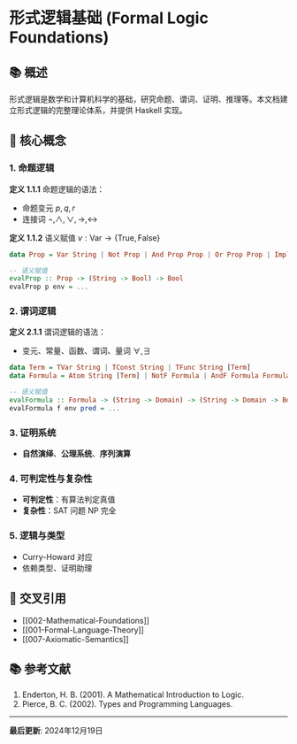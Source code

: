 # 形式逻辑基础 (Formal Logic Foundations)

## 📚 概述

形式逻辑是数学和计算机科学的基础，研究命题、谓词、证明、推理等。本文档建立形式逻辑的完整理论体系，并提供 Haskell 实现。

## 🎯 核心概念

### 1. 命题逻辑

**定义 1.1.1** 命题逻辑的语法：

- 命题变元 $p, q, r$
- 连接词 $\neg, \wedge, \vee, \rightarrow, \leftrightarrow$

**定义 1.1.2** 语义赋值 $v: \text{Var} \to \{\text{True}, \text{False}\}$

```haskell
data Prop = Var String | Not Prop | And Prop Prop | Or Prop Prop | Implies Prop Prop | Iff Prop Prop

-- 语义赋值
evalProp :: Prop -> (String -> Bool) -> Bool
evalProp p env = ...
```

### 2. 谓词逻辑

**定义 2.1.1** 谓词逻辑的语法：

- 变元、常量、函数、谓词、量词 $\forall, \exists$

```haskell
data Term = TVar String | TConst String | TFunc String [Term]
data Formula = Atom String [Term] | NotF Formula | AndF Formula Formula | OrF Formula Formula | ImpliesF Formula Formula | Forall String Formula | Exists String Formula

-- 语义赋值
evalFormula :: Formula -> (String -> Domain) -> (String -> Domain -> Bool) -> Bool
evalFormula f env pred = ...
```

### 3. 证明系统

- **自然演绎**、**公理系统**、**序列演算**

### 4. 可判定性与复杂性

- **可判定性**：有算法判定真值
- **复杂性**：SAT 问题 NP 完全

### 5. 逻辑与类型

- Curry-Howard 对应
- 依赖类型、证明助理

## 🔗 交叉引用

- [[002-Mathematical-Foundations]]
- [[001-Formal-Language-Theory]]
- [[007-Axiomatic-Semantics]]

## 📚 参考文献

1. Enderton, H. B. (2001). A Mathematical Introduction to Logic.
2. Pierce, B. C. (2002). Types and Programming Languages.

---

**最后更新**: 2024年12月19日
